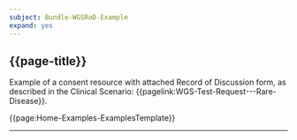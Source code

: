 ```yaml
---
subject: Bundle-WGSRoD-Example
expand: yes
---
```


## {{page-title}}

Example of a consent resource with attached Record of Discussion form, as described in the Clinical Scenario: {{pagelink:WGS-Test-Request---Rare-Disease}}.


{{page:Home-Examples-ExamplesTemplate}}


---